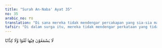 ```yaml
---
title: "Surah An-Naba' Ayat 35"
no: 35
arabic_no: ٣٥
translation: "Di sana mereka tidak mendengar percakapan yang sia-sia maupun (perkataan) dusta."
tafsir: "Di dalam surga itu, mereka tidak mendengar perkataan yang tidak berarti atau sia-sia dan tidak pula perkataan yang dusta walaupun mereka meminum arak, sebagaimana diterangkan dalam firman Allah:\n\n(Di dalam surga itu) mereka saling mengulurkan gelas yang isinya tidak (menimbulkan) ucapan yang tidak berfaedah ataupun perbuatan dosa. (ath-thur/52: 23)"
---
```

لَا يَسْمَعُوْنَ فِيْهَا لَغْوًا وَّلَا كِذَّابًا